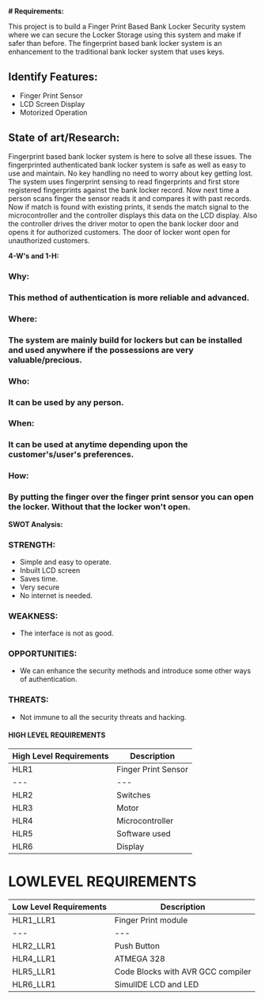#####
**# Requirements:**

This project is to build a Finger Print Based Bank Locker Security system where we can secure the Locker Storage using this system and make if safer than before. The fingerprint based bank locker system is an enhancement to the traditional bank locker system that uses keys.

## **Identify Features:**

- Finger Print Sensor
- LCD Screen Display
- Motorized Operation

## State of art/Research:

Fingerprint based bank locker system is here to solve all these issues. The fingerprinted authenticated bank locker system is safe as well as easy to use and maintain. No key handling no need to worry about key getting lost. The system uses fingerprint sensing to read fingerprints and first store registered fingerprints against the bank locker record. Now next time a person scans finger the sensor reads it and compares it with past records. Now if match is found with existing prints, it sends the match signal to the microcontroller and the controller displays this data on the LCD display. Also the controller drives the driver motor to open the bank locker door and opens it for authorized customers. The door of locker wont open for unauthorized customers.

**4-W&#39;s and 1-H:**

### **Why:**

### This method of authentication is more reliable and advanced.

###


### **Where:**

### The system are mainly build for lockers but can be installed and used anywhere if the possessions are very valuable/precious.

###


### **Who:**

### It can be used by any person.

###


### **When:**

### It can be used at anytime depending upon the customer&#39;s/user&#39;s preferences.

###


### **How:**

### By putting the finger over the finger print sensor you can open the locker. Without that the locker won&#39;t open.

**SWOT Analysis:**

### **STRENGTH:**

- Simple and easy to operate.
- Inbuilt LCD screen
- Saves time.
- Very secure
- No internet is needed.

### **WEAKNESS:**

- The interface is not as good.

### **OPPORTUNITIES:**

- We can enhance the security methods and introduce some other ways of authentication.

### **THREATS:**

- Not immune to all the security threats and hacking.

#### **HIGH LEVEL REQUIREMENTS**

| **High Level Requirements** | **Description** |
| --- | --- |
| HLR1 | Finger Print Sensor |
| --- | --- |
| HLR2 | Switches |
| HLR3 | Motor |
| HLR4 | Microcontroller |
| HLR5 | Software used |
| HLR6 | Display |

# **LOWLEVEL REQUIREMENTS**

| **Low Level Requirements** | **Description** |
| --- | --- |
| HLR1\_LLR1 | Finger Print module |
| --- | --- |
| HLR2\_LLR1 | Push Button |
| HLR4\_LLR1 | ATMEGA 328 |
| HLR5\_LLR1 | Code Blocks with AVR GCC compiler |
| HLR6\_LLR1 | SimulIDE LCD and LED |
